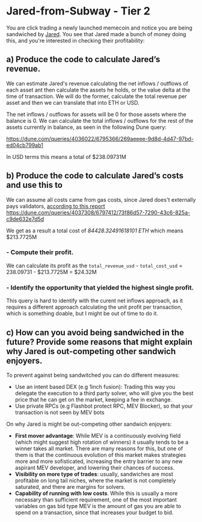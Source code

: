 # Jared-from-Subway - Tier 2
You are click trading a newly launched memecoin and notice you are being sandwiched by [Jared](https://etherscan.io/address/0x6b75d8af000000e20b7a7ddf000ba900b4009a80). You see that Jared made a bunch of money doing this, and you're interested in checking their profitability:


## a) Produce the code to calculate Jared’s revenue.
We can estimate Jared's revenue calculating the net inflows / outflows of each asset ant then calculate the assets he holds, or the value delta at the time of transaction. We will do the former, calculate the total revenue per asset and then we can translate that into ETH or USD. 

The net inflows / outflows for assets will be 0 for those assets where the balance is 0. We can calculate the total inflows / outflows for the rest of the assets currently in balance, as seen in the following Dune query:

https://dune.com/queries/4036022/6795366/269aeeee-9d8d-4d47-97bd-ed04cb799ab1

In USD terms this means a total of $238.09731M


## b) Produce the code to calculate Jared’s costs and use this to
We can assume all costs came from gas costs, since Jared does't externally pays validators, [according to this report](https://eigenphi.substack.com/p/performance-appraisal-of-jaredfromsubway-eth)
https://dune.com/queries/4037308/6797412/73f86d57-7290-43c6-825a-c9de632e7d5d

We get as a result a total cost of *84428.32491618101 ETH* which means $213.7725M 

###   - Compute their profit.

We can calculate its profit as the `total_revenue_usd` - `total_cost_usd` = 238.09731 - $213.7725M = $24.32M

###    - Identify the opportunity that yielded the highest single profit.

This query is hard to identify with the curent net inflows approach, as it requires a different approach calculating the unit profit per transaction, which is something doable, but I might be out of time to do it.

## c) How can you avoid being sandwiched in the future? Provide some reasons that might explain why Jared is out-competing other sandwich enjoyers.

To prevent against being sandwitched you can do different measures: 
- Use an intent based DEX (e.g 1inch fusion): Trading this way you delegate the execution to a third party solver, who will give you the best price that he can get on the market, keeping a fee in exchange.
- Use private RPCs (e.g Flashbot protect RPC, MEV Blocker), so that your transaction is not seen by MEV bots

On why Jared is might be out-competing other sandwich enjoyers:
- **First mover advantage**: While MEV is a continuously evolving field (which might suggest high rotation of winners) it usually tends to be a winner takes all market. There are many reasons for this,    but one of them is that the continuous evolution of this market makes strategies more and more sofisticated, increasing the entry barrier to any new aspirant MEV developer, and lowering their chances of success.
- **Visibility on more type of trades**: usually, sandwiches are most profitable on long tail niches, where the market is not completely saturated, and there are margins for solvers.
- **Capability of running with low costs**. While this is usually a more necessary than sufficient requirement, one of the most important variables on gas bid type MEV is the amount of gas you are able to spend on a transaction, since that increases your budget to bid. 